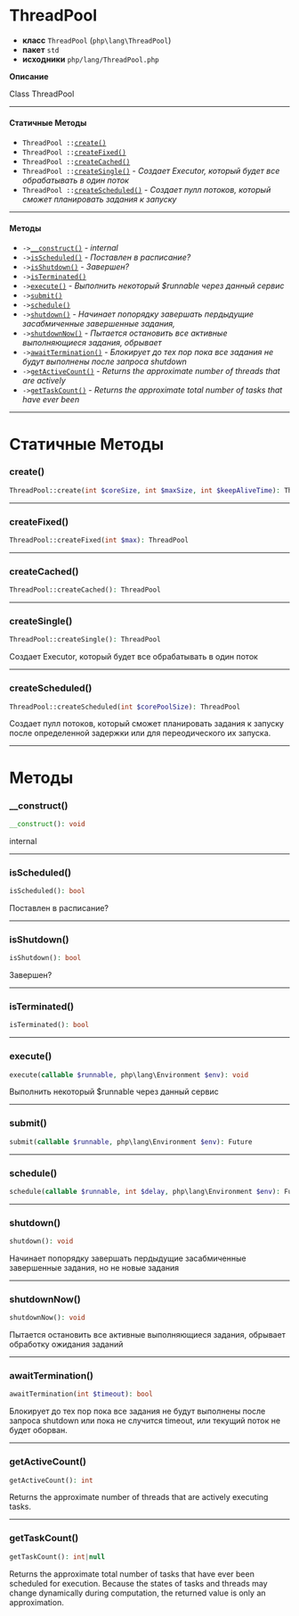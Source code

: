 # ThreadPool

- **класс** `ThreadPool` (`php\lang\ThreadPool`)
- **пакет** `std`
- **исходники** `php/lang/ThreadPool.php`

**Описание**

Class ThreadPool

---

#### Статичные Методы

- `ThreadPool ::`[`create()`](#method-create)
- `ThreadPool ::`[`createFixed()`](#method-createfixed)
- `ThreadPool ::`[`createCached()`](#method-createcached)
- `ThreadPool ::`[`createSingle()`](#method-createsingle) - _Создает Executor, который будет все обрабатывать в один поток_
- `ThreadPool ::`[`createScheduled()`](#method-createscheduled) - _Создает пулл потоков, который сможет планировать задания к запуску_

---

#### Методы

- `->`[`__construct()`](#method-__construct) - _internal_
- `->`[`isScheduled()`](#method-isscheduled) - _Поставлен в расписание?_
- `->`[`isShutdown()`](#method-isshutdown) - _Завершен?_
- `->`[`isTerminated()`](#method-isterminated)
- `->`[`execute()`](#method-execute) - _Выполнить некоторый $runnable через данный сервис_
- `->`[`submit()`](#method-submit)
- `->`[`schedule()`](#method-schedule)
- `->`[`shutdown()`](#method-shutdown) - _Начинает попорядку завершать пердыдущие засабмиченные завершенные задания,_
- `->`[`shutdownNow()`](#method-shutdownnow) - _Пытается остановить все активные выполняющиеся задания, обрывает_
- `->`[`awaitTermination()`](#method-awaittermination) - _Блокирует до тех пор пока все задания не будут выполнены после запроса shutdown_
- `->`[`getActiveCount()`](#method-getactivecount) - _Returns the approximate number of threads that are actively_
- `->`[`getTaskCount()`](#method-gettaskcount) - _Returns the approximate total number of tasks that have ever been_

---
# Статичные Методы

<a name="method-create"></a>

### create()
```php
ThreadPool::create(int $coreSize, int $maxSize, int $keepAliveTime): ThreadPool
```

---

<a name="method-createfixed"></a>

### createFixed()
```php
ThreadPool::createFixed(int $max): ThreadPool
```

---

<a name="method-createcached"></a>

### createCached()
```php
ThreadPool::createCached(): ThreadPool
```

---

<a name="method-createsingle"></a>

### createSingle()
```php
ThreadPool::createSingle(): ThreadPool
```
Создает Executor, который будет все обрабатывать в один поток

---

<a name="method-createscheduled"></a>

### createScheduled()
```php
ThreadPool::createScheduled(int $corePoolSize): ThreadPool
```
Создает пулл потоков, который сможет планировать задания к запуску
после определенной задержки или для переодического их запуска.

---
# Методы

<a name="method-__construct"></a>

### __construct()
```php
__construct(): void
```
internal

---

<a name="method-isscheduled"></a>

### isScheduled()
```php
isScheduled(): bool
```
Поставлен в расписание?

---

<a name="method-isshutdown"></a>

### isShutdown()
```php
isShutdown(): bool
```
Завершен?

---

<a name="method-isterminated"></a>

### isTerminated()
```php
isTerminated(): bool
```

---

<a name="method-execute"></a>

### execute()
```php
execute(callable $runnable, php\lang\Environment $env): void
```
Выполнить некоторый $runnable через данный сервис

---

<a name="method-submit"></a>

### submit()
```php
submit(callable $runnable, php\lang\Environment $env): Future
```

---

<a name="method-schedule"></a>

### schedule()
```php
schedule(callable $runnable, int $delay, php\lang\Environment $env): Future
```

---

<a name="method-shutdown"></a>

### shutdown()
```php
shutdown(): void
```
Начинает попорядку завершать пердыдущие засабмиченные завершенные задания,
но не новые задания

---

<a name="method-shutdownnow"></a>

### shutdownNow()
```php
shutdownNow(): void
```
Пытается остановить все активные выполняющиеся задания, обрывает
обработку ожидания заданий

---

<a name="method-awaittermination"></a>

### awaitTermination()
```php
awaitTermination(int $timeout): bool
```
Блокирует до тех пор пока все задания не будут выполнены после запроса shutdown
или пока не случится timeout, или текущий поток не будет оборван.

---

<a name="method-getactivecount"></a>

### getActiveCount()
```php
getActiveCount(): int
```
Returns the approximate number of threads that are actively
executing tasks.

---

<a name="method-gettaskcount"></a>

### getTaskCount()
```php
getTaskCount(): int|null
```
Returns the approximate total number of tasks that have ever been
scheduled for execution. Because the states of tasks and
threads may change dynamically during computation, the returned
value is only an approximation.